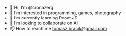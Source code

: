 - 👋 Hi, I’m @cronazerg
- 👀 I’m interested in programming, games, photography
- 🌱 I’m currently learning React.JS
- 💞️ I’m looking to collaborate on AI
- 📫 How to reach me tomasz.bracik@gmail.com

<!---
cronazerg/cronazerg is a ✨ special ✨ repository because its `README.md` (this file) appears on your GitHub profile.
You can click the Preview link to take a look at your changes.
--->
